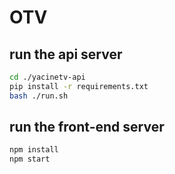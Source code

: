 # OTV
## run the api server
```bash
cd ./yacinetv-api
pip install -r requirements.txt
bash ./run.sh
```
## run the front-end server
```bash
npm install
npm start
```

